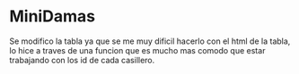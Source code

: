 # MiniDamas

Se modifico la tabla ya que se me muy dificil hacerlo con el html de la tabla, lo hice a traves de una funcion que es mucho mas comodo que estar trabajando con los id de cada casillero.

